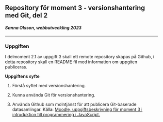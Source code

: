 ## Repository för moment 3 - versionshantering med Git, del 2

#### _Sanna Olsson, webbutveckling 2023_

---

### **Uppgiften**

I delmoment 2.1 av uppgift 3 skall ett remote repository skapas på Github, i detta repository skall en README fil med information om uppgiten publiceras.

**Uppgiftens syfte**

1. Förstå syftet med versionshantering.

2. Kunna använda Git för versionshantering.

3. Använda Github som molntjänst för att publicera Git-baserade datasamlingar.
   Källa: [Moodle, uppgiftsbeskrivning för moment 3 i introduktion till programmering i JavaScript.](https://elearn20.miun.se/moodle/mod/resource/view.php?id=1039994)
